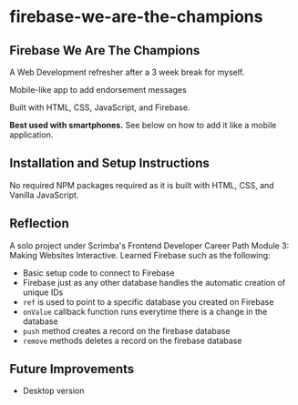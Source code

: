 # firebase-we-are-the-champions



## Firebase We Are The Champions

A Web Development refresher after a 3 week break for myself.

Mobile-like app to add endorsement messages

Built with HTML, CSS, JavaScript, and Firebase. 

**Best used with smartphones.** See below on how to add it like a mobile application. 

<!-- ![image info](assets/guide.jpg) -->

## Installation and Setup Instructions
No required NPM packages required as it is built with HTML, CSS, and Vanilla JavaScript.

<!-- - [Visit App](https://firebase-grocerylist-mobile.netlify.app/) -->

## Reflection
A solo project under Scrimba's Frontend Developer Career Path Module 3: Making Websites Interactive. Learned Firebase such as the following:
 - Basic setup code to connect to Firebase
 - Firebase just as any other database handles the automatic creation of unique IDs
 - `ref` is used to point to a specific database you created on Firebase
 - `onValue` callback function runs everytime there is a change in the database
 - `push` method creates a record on the firebase database
 - `remove` methods deletes a record on the firebase database

## Future Improvements
  - Desktop version